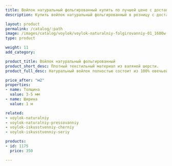 ```yaml
---
title: Войлок натуральный фольгированный купить по лучшей цене с доставкой - Поролоныч
description: Купить войлок натуральный фольгированный в розницу с доставкой по Москве в интернет-магазине Поролоныча.

layout: product
permalink: /catalog/:path
image: /images/catalog/voylok/voylok-naturalniy-folgirovanniy-01_1600w.jpg
type: product

weight: 11
add_category: 

product_title: Войлок натуральный фольгированный
product_short_desc: Плотный текстильный материал из валяной шерсти.
product_full_desc: Натуральный войлок полностью состоит из 100% овечьей шерсти, обладает отличными теплоизоляционными качествами, воздухопроницаемый. Используется для теплоизоляции, прокладок, при изготовлении мебели.

price_after: "м2"
properties:
- name: Толщина
  value: 3-5 мм
- name: Ширина
  value: 1 м

related:
- voylok-naturalniy
- voylok-naturalniy-pressovanniy
- voylok-iskusstvenniy-cherniy
- voylok-iskusstvenniy-seriy

products:
- id: 1175
  price: 350

---
```

